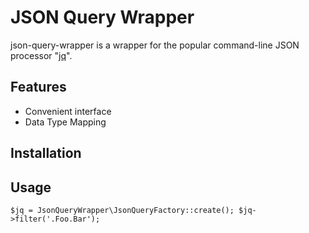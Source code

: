 # JSON Query Wrapper

json-query-wrapper is a wrapper for the popular command-line JSON processor "[jq](https://stedolan.github.io/jq/)".

## Features

* Convenient interface
* Data Type Mapping

## Installation

## Usage

``
$jq = JsonQueryWrapper\JsonQueryFactory::create();
$jq->filter('.Foo.Bar');
``